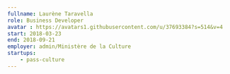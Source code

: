 ```yaml
---
fullname: Laurène Taravella
role: Business Developer
avatar : https://avatars1.githubusercontent.com/u/37693384?s=514&v=4
start: 2018-03-23
end: 2018-09-21
employer: admin/Ministère de la Culture
startups:
    - pass-culture
---
```

